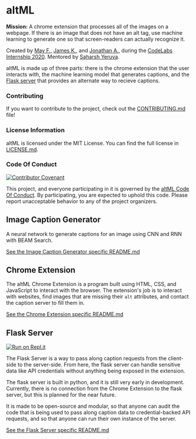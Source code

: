 # altML

**Mission:** A chrome extension that processes all of the images on a webpage. If there is an image that does not have an alt tag, use machine learning to generate one so that screen-readers can actually recognize it.

Created by [May F.,](https://github.com/maydonut) [James K.](https://github.com/thatrobotdev), and [Jonathan A.](https://github.com/jonny13), during the [CodeLabs Internship 2020](https://labs.codeday.org/). Mentored by [Saharsh Yeruva](https://saharsh.tech).

altML is made up of three parts: there is the chrome extension that the user interacts with, the machine learning model that generates captions, and the [Flask server](https://repl.it/github/saharshy29/altML) that provides an alternate way to recieve captions.

### Contributing
If you want to contribute to the project, check out the [CONTRIBUTING.md](.github/CONTRIBUTING.md) file!

### License Information
altML is licensed under the MIT License. You can find the full license in [LICENSE.md](.github/LICENSE.md).

### Code Of Conduct
[![Contributor Covenant](https://img.shields.io/badge/Contributor%20Covenant-v2.0%20adopted-ff69b4.svg)](.github/CODE_OF_CONDUCT.md)

This project, and everyone participating in it is governed by the [altML Code Of Conduct](.github/CODE_OF_CONDUCT.md). By participating, you are expected to uphold this code. Please report unacceptable behavior to any of the project organizers.

## Image Caption Generator
A neural network to generate captions for an image using CNN and RNN with BEAM Search.

[See the Image Caption Generator specific README.md]((ml/README.md))

## Chrome Extension
The altML Chrome Extension is a program built using HTML, CSS, and JavaScript to interact with the browser. The extension's job is to interact with websites, find images that are missing their `alt` attributes, and contact the caption server to fill them in.

[See the Chrome Extension specific README.md]((extension/README.md))

## Flask Server
[![Run on Repl.it](https://repl.it/badge/github/saharshy29/altML)](https://repl.it/github/saharshy29/altML)

The Flask Server is a way to pass along caption requests from the client-side to the server-side. From here, the flask server can handle sensitive data like API credentials without anything being exposed in the extension.

The flask server is built in python, and it is still very early in development. Currently, there is no connection from the Chrome Extension to the flask server, but this is planned for the near future.

It is made to be open-source and modular, so that anyone can audit the code that is being used to pass along caption data to credential-backed API requests, and so that anyone can run their own instance of the server.

[See the Flask Server specific README.md]((flask_server/README.md))
